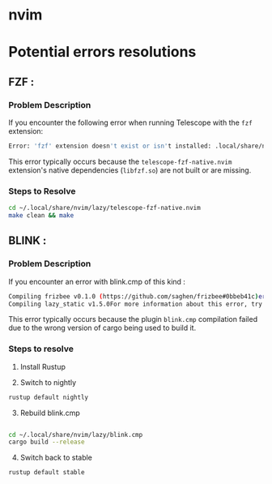 # nvim
# Potential errors resolutions

## FZF : 
### Problem Description

If you encounter the following error when running Telescope with the `fzf` extension:

```bash
Error: 'fzf' extension doesn't exist or isn't installed: .local/share/nvim/lazy/telescope-fzf-native.nvim/lua/fzf_lib.lua:11: .local/share/nvim/lazy/telescope-fzf-native.nvim/lua/../build/libfzf.so: cannot open shared object file: No such file or directory
```


This error typically occurs because the `telescope-fzf-native.nvim` extension's native dependencies (`libfzf.so`) are not built or are missing.

### Steps to Resolve
```bash
cd ~/.local/share/nvim/lazy/telescope-fzf-native.nvim
make clean && make
```

## BLINK :
### Problem Description

If you encounter an error with blink.cmp of this kind :

```bash
Compiling frizbee v0.1.0 (https://github.com/saghen/frizbee#0bbeb41c)error[E0554]: `#![feature]` may not be used on the stable release channel--> 
Compiling lazy_static v1.5.0For more information about this error, try `rustc --explain E0554`.error: could not compile `frizbee` (lib) due to 1 previous errorwarning: build failed, waiting for other jobs to finish...
```

This error typically occurs because the plugin `blink.cmp` compilation failed due to the wrong version of cargo being used to build it.

### Steps to resolve
1. Install Rustup

2. Switch to nightly
```bash
rustup default nightly
```

3. Rebuild blink.cmp
```bash

cd ~/.local/share/nvim/lazy/blink.cmp
cargo build --release
```

4. Switch back to stable
```bash
rustup default stable
```
